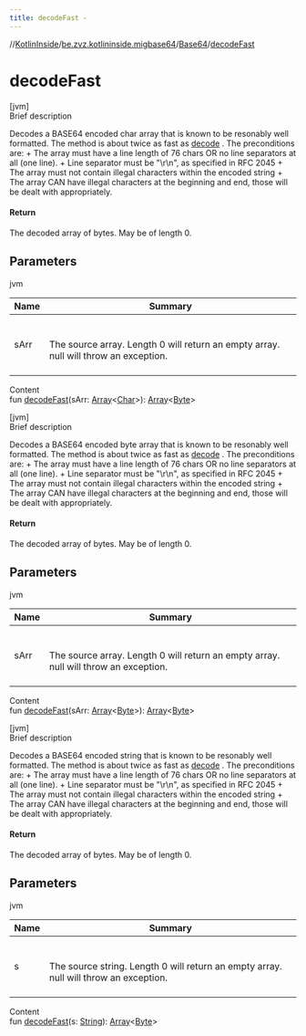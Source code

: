 ```yaml
---
title: decodeFast -
---
```

//[KotlinInside](../../index.md)/[be.zvz.kotlininside.migbase64](../index.md)/[Base64](index.md)/[decodeFast](decode-fast.md)



# decodeFast  
[jvm]  
Brief description  


Decodes a BASE64 encoded char array that is known to be resonably well formatted. The method is about twice as fast as [decode](decode.md) . The preconditions are: + The array must have a line length of 76 chars OR no line separators at all (one line). + Line separator must be "\r\n", as specified in RFC 2045 + The array must not contain illegal characters within the encoded string + The array CAN have illegal characters at the beginning and end, those will be dealt with appropriately.



#### Return  


The decoded array of bytes. May be of length 0.



## Parameters  
  
jvm  
  
|  Name|  Summary| 
|---|---|
| sArr| <br><br>The source array. Length 0 will return an empty array. null will throw an exception.<br><br>
  
  
Content  
fun [decodeFast](decode-fast.md)(sArr: [Array](https://kotlinlang.org/api/latest/jvm/stdlib/kotlin/-array/index.html)<[Char](https://kotlinlang.org/api/latest/jvm/stdlib/kotlin/-char/index.html)>): [Array](https://kotlinlang.org/api/latest/jvm/stdlib/kotlin/-array/index.html)<[Byte](https://kotlinlang.org/api/latest/jvm/stdlib/kotlin/-byte/index.html)>  


[jvm]  
Brief description  


Decodes a BASE64 encoded byte array that is known to be resonably well formatted. The method is about twice as fast as [decode](decode.md) . The preconditions are: + The array must have a line length of 76 chars OR no line separators at all (one line). + Line separator must be "\r\n", as specified in RFC 2045 + The array must not contain illegal characters within the encoded string + The array CAN have illegal characters at the beginning and end, those will be dealt with appropriately.



#### Return  


The decoded array of bytes. May be of length 0.



## Parameters  
  
jvm  
  
|  Name|  Summary| 
|---|---|
| sArr| <br><br>The source array. Length 0 will return an empty array. null will throw an exception.<br><br>
  
  
Content  
fun [decodeFast](decode-fast.md)(sArr: [Array](https://kotlinlang.org/api/latest/jvm/stdlib/kotlin/-array/index.html)<[Byte](https://kotlinlang.org/api/latest/jvm/stdlib/kotlin/-byte/index.html)>): [Array](https://kotlinlang.org/api/latest/jvm/stdlib/kotlin/-array/index.html)<[Byte](https://kotlinlang.org/api/latest/jvm/stdlib/kotlin/-byte/index.html)>  


[jvm]  
Brief description  


Decodes a BASE64 encoded string that is known to be resonably well formatted. The method is about twice as fast as [decode](decode.md) . The preconditions are: + The array must have a line length of 76 chars OR no line separators at all (one line). + Line separator must be "\r\n", as specified in RFC 2045 + The array must not contain illegal characters within the encoded string + The array CAN have illegal characters at the beginning and end, those will be dealt with appropriately.



#### Return  


The decoded array of bytes. May be of length 0.



## Parameters  
  
jvm  
  
|  Name|  Summary| 
|---|---|
| s| <br><br>The source string. Length 0 will return an empty array. null will throw an exception.<br><br>
  
  
Content  
fun [decodeFast](decode-fast.md)(s: [String](https://docs.oracle.com/javase/7/docs/api/java/lang/String.html)): [Array](https://kotlinlang.org/api/latest/jvm/stdlib/kotlin/-array/index.html)<[Byte](https://kotlinlang.org/api/latest/jvm/stdlib/kotlin/-byte/index.html)>  



